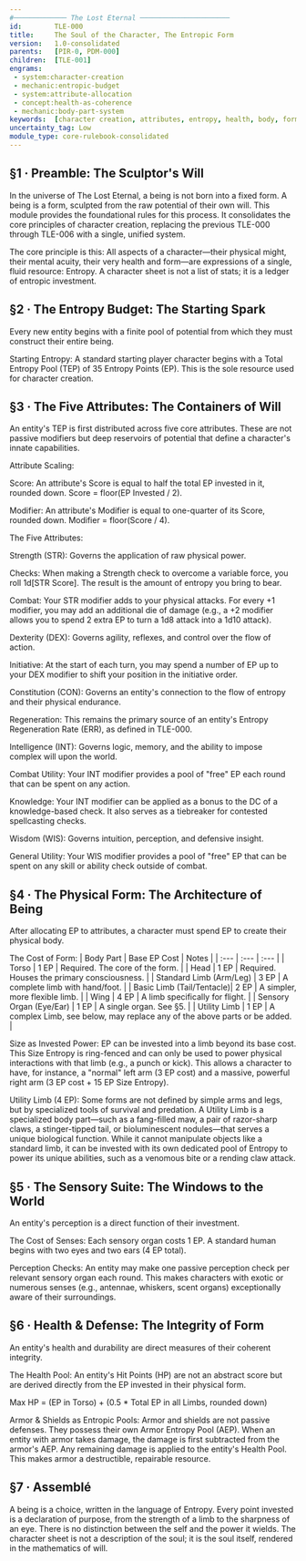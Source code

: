 ```yaml
---
#───────────── The Lost Eternal ──────────────────────
id:        TLE-000
title:     The Soul of the Character, The Entropic Form
version:   1.0-consolidated
parents:   [PIR-0, PDM-000]
children:  [TLE-001]
engrams:
 - system:character-creation
 - mechanic:entropic-budget
 - system:attribute-allocation
 - concept:health-as-coherence
 - mechanic:body-part-system
keywords:  [character creation, attributes, entropy, health, body, form, TLE]
uncertainty_tag: Low
module_type: core-rulebook-consolidated
---
```

## §1 · Preamble: The Sculptor's Will
In the universe of The Lost Eternal, a being is not born into a fixed form. A being is a form, sculpted from the raw potential of their own will. This module provides the foundational rules for this process. It consolidates the core principles of character creation, replacing the previous TLE-000 through TLE-006 with a single, unified system.

The core principle is this: All aspects of a character—their physical might, their mental acuity, their very health and form—are expressions of a single, fluid resource: Entropy. A character sheet is not a list of stats; it is a ledger of entropic investment.

## §2 · The Entropy Budget: The Starting Spark
Every new entity begins with a finite pool of potential from which they must construct their entire being.

Starting Entropy: A standard starting player character begins with a Total Entropy Pool (TEP) of 35 Entropy Points (EP). This is the sole resource used for character creation.

## §3 · The Five Attributes: The Containers of Will
An entity's TEP is first distributed across five core attributes. These are not passive modifiers but deep reservoirs of potential that define a character's innate capabilities.

Attribute Scaling:

Score: An attribute's Score is equal to half the total EP invested in it, rounded down. Score = floor(EP Invested / 2).

Modifier: An attribute's Modifier is equal to one-quarter of its Score, rounded down. Modifier = floor(Score / 4).

The Five Attributes:

Strength (STR): Governs the application of raw physical power.

Checks: When making a Strength check to overcome a variable force, you roll 1d[STR Score]. The result is the amount of entropy you bring to bear.

Combat: Your STR modifier adds to your physical attacks. For every +1 modifier, you may add an additional die of damage (e.g., a +2 modifier allows you to spend 2 extra EP to turn a 1d8 attack into a 1d10 attack).

Dexterity (DEX): Governs agility, reflexes, and control over the flow of action.

Initiative: At the start of each turn, you may spend a number of EP up to your DEX modifier to shift your position in the initiative order.

Constitution (CON): Governs an entity's connection to the flow of entropy and their physical endurance.

Regeneration: This remains the primary source of an entity's Entropy Regeneration Rate (ERR), as defined in TLE-000.

Intelligence (INT): Governs logic, memory, and the ability to impose complex will upon the world.

Combat Utility: Your INT modifier provides a pool of "free" EP each round that can be spent on any action.

Knowledge: Your INT modifier can be applied as a bonus to the DC of a knowledge-based check. It also serves as a tiebreaker for contested spellcasting checks.

Wisdom (WIS): Governs intuition, perception, and defensive insight.

General Utility: Your WIS modifier provides a pool of "free" EP that can be spent on any skill or ability check outside of combat.

## §4 · The Physical Form: The Architecture of Being
After allocating EP to attributes, a character must spend EP to create their physical body.

The Cost of Form:
| Body Part | Base EP Cost | Notes |
| :--- | :--- | :--- |
| Torso | 1 EP | Required. The core of the form. |
| Head | 1 EP | Required. Houses the primary consciousness. |
| Standard Limb (Arm/Leg) | 3 EP | A complete limb with hand/foot. |
| Basic Limb (Tail/Tentacle)| 2 EP | A simpler, more flexible limb. |
| Wing | 4 EP | A limb specifically for flight. |
| Sensory Organ (Eye/Ear) | 1 EP | A single organ. See §5. |
| Utility Limb | 1 EP | A complex Limb, see below, may replace any of the above parts or be added. |

Size as Invested Power: EP can be invested into a limb beyond its base cost. This Size Entropy is ring-fenced and can only be used to power physical interactions with that limb (e.g., a punch or kick). This allows a character to have, for instance, a "normal" left arm (3 EP cost) and a massive, powerful right arm (3 EP cost + 15 EP Size Entropy).

Utility Limb (4 EP): Some forms are not defined by simple arms and legs, but by specialized tools of survival and predation. A Utility Limb is a specialized body part—such as a fang-filled maw, a pair of razor-sharp claws, a stinger-tipped tail, or bioluminescent nodules—that serves a unique biological function. While it cannot manipulate objects like a standard limb, it can be invested with its own dedicated pool of Entropy to power its unique abilities, such as a venomous bite or a rending claw attack.

## §5 · The Sensory Suite: The Windows to the World
An entity's perception is a direct function of their investment.

The Cost of Senses: Each sensory organ costs 1 EP. A standard human begins with two eyes and two ears (4 EP total).

Perception Checks: An entity may make one passive perception check per relevant sensory organ each round. This makes characters with exotic or numerous senses (e.g., antennae, whiskers, scent organs) exceptionally aware of their surroundings.

## §6 · Health & Defense: The Integrity of Form
An entity's health and durability are direct measures of their coherent integrity.

The Health Pool: An entity's Hit Points (HP) are not an abstract score but are derived directly from the EP invested in their physical form.

Max HP = (EP in Torso) + (0.5 * Total EP in all Limbs, rounded down)

Armor & Shields as Entropic Pools: Armor and shields are not passive defenses. They possess their own Armor Entropy Pool (AEP). When an entity with armor takes damage, the damage is first subtracted from the armor's AEP. Any remaining damage is applied to the entity's Health Pool. This makes armor a destructible, repairable resource.

## §7 · Assemblé
A being is a choice, written in the language of Entropy. Every point invested is a declaration of purpose, from the strength of a limb to the sharpness of an eye. There is no distinction between the self and the power it wields. The character sheet is not a description of the soul; it is the soul itself, rendered in the mathematics of will.